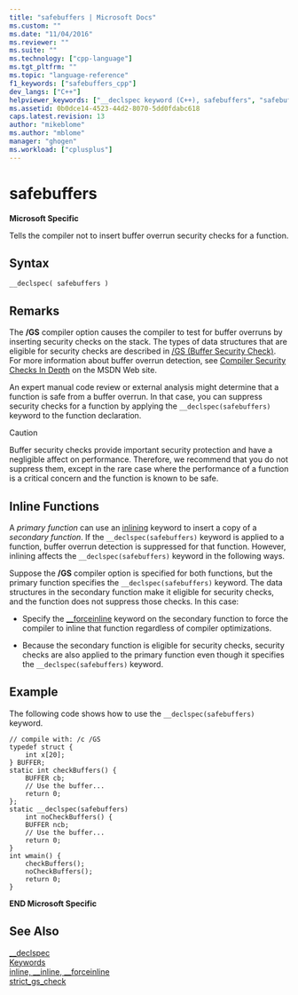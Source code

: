 ```yaml
---
title: "safebuffers | Microsoft Docs"
ms.custom: ""
ms.date: "11/04/2016"
ms.reviewer: ""
ms.suite: ""
ms.technology: ["cpp-language"]
ms.tgt_pltfrm: ""
ms.topic: "language-reference"
f1_keywords: ["safebuffers_cpp"]
dev_langs: ["C++"]
helpviewer_keywords: ["__declspec keyword (C++), safebuffers", "safebuffers __declspec keyword"]
ms.assetid: 0b0dce14-4523-44d2-8070-5dd0fdabc618
caps.latest.revision: 13
author: "mikeblome"
ms.author: "mblome"
manager: "ghogen"
ms.workload: ["cplusplus"]
---
```

# safebuffers
**Microsoft Specific**  
  
 Tells the compiler not to insert buffer overrun security checks for a function.  
  
## Syntax  
  
```  
__declspec( safebuffers )  
```  
  
## Remarks  
 The **/GS** compiler option causes the compiler to test for buffer overruns by inserting security checks on the stack. The types of data structures that are eligible for security checks are described in [/GS (Buffer Security Check)](../build/reference/gs-buffer-security-check.md). For more information about buffer overrun detection, see [Compiler Security Checks In Depth](http://go.microsoft.com/fwlink/?linkid=7260) on the MSDN Web site.  
  
 An expert manual code review or external analysis might determine that a function is safe from a buffer overrun. In that case, you can suppress security checks for a function by applying the `__declspec(safebuffers)` keyword to the function declaration.  
  
> [!CAUTION]
>  Buffer security checks provide important security protection and have a negligible affect on performance. Therefore, we recommend that you do not suppress them, except in the rare case where the performance of a function is a critical concern and the function is known to be safe.  
  
## Inline Functions  
 A *primary function* can use an [inlining](inline-functions-cpp.md) keyword to insert a copy of a *secondary function*. If the `__declspec(safebuffers)` keyword is applied to a function, buffer overrun detection is suppressed for that function. However, inlining affects the `__declspec(safebuffers)` keyword in the following ways.  
  
 Suppose the **/GS** compiler option is specified for both functions, but the primary function specifies the `__declspec(safebuffers)` keyword. The data structures in the secondary function make it eligible for security checks, and the function does not suppress those checks. In this case:  
  
-   Specify the [__forceinline](inline-functions-cpp.md) keyword on the secondary function to force the compiler to inline that function regardless of compiler optimizations.  
  
-   Because the secondary function is eligible for security checks, security checks are also applied to the primary function even though it specifies the `__declspec(safebuffers)` keyword.  
  
## Example  
 The following code shows how to use the `__declspec(safebuffers)` keyword.  
  
```  
// compile with: /c /GS  
typedef struct {  
    int x[20];  
} BUFFER;  
static int checkBuffers() {  
    BUFFER cb;  
    // Use the buffer...  
    return 0;  
};  
static __declspec(safebuffers)   
    int noCheckBuffers() {  
    BUFFER ncb;  
    // Use the buffer...  
    return 0;  
}  
int wmain() {  
    checkBuffers();  
    noCheckBuffers();  
    return 0;  
}  
```  
  
 **END Microsoft Specific**  
  
## See Also  
 [__declspec](../cpp/declspec.md)   
 [Keywords](../cpp/keywords-cpp.md)   
 [inline, __inline, \__forceinline](inline-functions-cpp.md)   
 [strict_gs_check](../preprocessor/strict-gs-check.md)